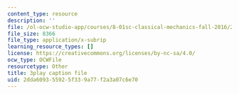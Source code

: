 ```yaml
---
content_type: resource
description: ''
file: /ol-ocw-studio-app/courses/8-01sc-classical-mechanics-fall-2016/2dda609355925f339a77f2a3a07c6e70_1GvCIlHihEA.vtt
file_size: 8366
file_type: application/x-subrip
learning_resource_types: []
license: https://creativecommons.org/licenses/by-nc-sa/4.0/
ocw_type: OCWFile
resourcetype: Other
title: 3play caption file
uid: 2dda6093-5592-5f33-9a77-f2a3a07c6e70
---
```

